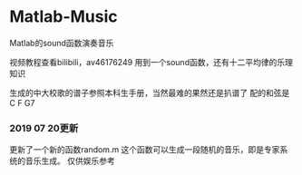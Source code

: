# Matlab-Music
Matlab的sound函数演奏音乐

视频教程查看bilibili，av46176249
用到一个sound函数，还有十二平均律的乐理知识

生成的中大校歌的谱子参照本科生手册，当然最难的果然还是扒谱了
配的和弦是C F G7

### 2019 07 20更新
更新了一个新的函数random.m
这个函数可以生成一段随机的音乐，即是专家系统的音乐生成。
仅供娱乐参考

